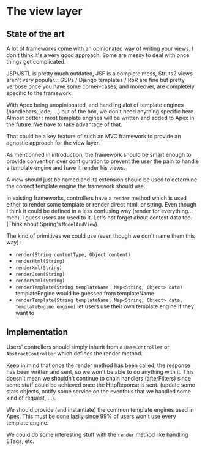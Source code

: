 # The view layer

## State of the art

A lot of frameworks come with an opinionated way of writing your views. I don't think it's a very good approach. Some are messy to deal with once things get complicated.

JSP/JSTL is pretty much outdated, JSF is a complete mess, Struts2 views aren't very popular... GSPs / Django templates / RoR are fine but pretty verbose once you have some corner-cases, and moreover, are completely specific to the framework.

With Apex being unopinionated, and handling alot of template engines (handlebars, jade, ...) out of the box, we don't need  anything specific here. Almost better : most template engines will be written and added to Apex in the future. We have to take advantage of that.

That could be a key feature of such an MVC framework to provide an agnostic approach for the view layer.

As mentionned in introduction, the framework should be smart enough to provide convention over configuration to prevent the user the pain to handle a template engine and have it render his views.

A view should just be named and its extension should be used to determine the correct template engine the framework should use. 

In existing frameworks, controllers have a `render` method which is used either to render some template or render direct html, or string. Even though I think it could be defined in a less confusing way (render for everything... meh), I guess users are used to it. Let's not forget about context data too. (Think about Spring's `ModelAndView`).

The kind of primitives we could use (even though we don't name them this way) : 

* `render(String contentType, Object content)`
* `renderHtml(String)`
* `renderXml(String)`
* `renderJson(String)`
* `renderYaml(String)`
* `renderTemplate(String templateName, Map<String, Object> data)` templateEngine would be guessed from templateName
* `renderTemplate(String templateName, Map<String, Object> data, TemplateEngine engine)` let users use their own template engine if they want to

## Implementation

Users' controllers should simply inherit from a `BaseController` or `AbstractController` which defines the render method.

Keep in mind that once the render method has been called, the response has been written and sent, so we won't be able to do anything with it. This doesn't mean we shouldn't continue to chain handlers (afterFilters) since some stuff could be achieved once the HttpReponse is sent. (update some stats objects, notify some service on the eventbus that we handled some kind of request, ...).

We should provide (and instantiate) the common template engines used in Apex. This must be done lazily since 99% of users won't use every template engine.

We could do some interesting stuff with the `render` method like handling ETags, etc.
